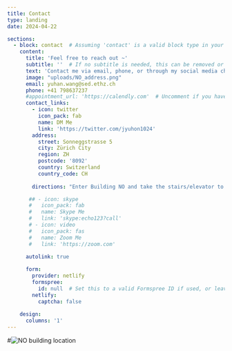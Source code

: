 ```yaml
---
title: Contact
type: landing
date: 2024-04-22

sections:
  - block: contact  # Assuming 'contact' is a valid block type in your theme
    content:
      title: 'Feel free to reach out ~'
      subtitle: ''  # If no subtitle is needed, this can be removed or left empty
      text: 'Contact me via email, phone, or through my social media channels.'  # Added a text content
      image: "uploads/NO_address.png"
      email: yuhan.wang@sed.ethz.ch
      phone: +41 798637237
      #appointment_url: 'https://calendly.com'  # Uncomment if you have an appointment URL
      contact_links:
        - icon: twitter
          icon_pack: fab
          name: DM Me
          link: 'https://twitter.com/jyuhon1024'
        address:
          street: Sonneggstrasse 5
          city: Zürich City
          region: ZH
          postcode: '8092'
          country: Switzerland
          country_code: CH
          
        directions: "Enter Building NO and take the stairs/elevator to the office 11.3 on Floor H (H 11.3)."

       ## - icon: skype
       #   icon_pack: fab
       #   name: Skype Me
       #   link: 'skype:echo123?call'
       # - icon: video
       #   icon_pack: fas
       #   name: Zoom Me
       #   link: 'https://zoom.com'

      autolink: true
      
      form:
        provider: netlify
        formspree:
          id: null  # Set this to a valid Formspree ID if used, or leave as null if not used
        netlify:
          captcha: false
        
    design:
      columns: '1'
---
```


#![NO building location](/uploads/NO_address.png)